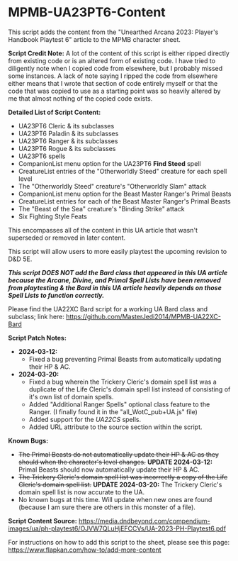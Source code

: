 # MPMB-UA23PT6-Content
This script adds the content from the "Unearthed Arcana 2023: Player's Handbook Playtest 6" article to the MPMB character sheet.

**Script Credit Note:**
A lot of the content of this script is either ripped directly from existing code or is an altered form of existing code. I have tried to diligently note when I copied code from elsewhere, but I probably missed some instances. A lack of note saying I ripped the code from elsewhere either means that I wrote that section of code entirely myself or that the code that was copied to use as a starting point was so heavily altered by me that almost nothing of the copied code exists.

**Detailed List of Script Content:**
- UA23PT6 Cleric & its subclasses
- UA23PT6 Paladin & its subclasses
- UA23PT6 Ranger & its subclasses
- UA23PT6 Rogue & its subclasses
- UA23PT6 spells
- CompanionList menu option for the UA23PT6 **Find Steed** spell
- CreatureList entries of the "Otherworldly Steed" creature for each spell level
- The "Otherworldly Steed" creature's "Otherworldly Slam" attack
- CompanionList menu option for the Beast Master Ranger's Primal Beasts
- CreatureList entries for each of the Beast Master Ranger's Primal Beasts
- The "Beast of the Sea" creature's "Binding Strike" attack
- Six Fighting Style Feats

This encompasses all of the content in this UA article that wasn't superseded or removed in later content.

This script will allow users to more easily playtest the upcoming revision to D&D 5E.

_**This script DOES NOT add the Bard class that appeared in this UA article because the Arcane, Divine, and Primal Spell Lists have been removed from playtesting & the Bard in this UA article heavily depends on those Spell Lists to function correctly.**_

Please find the UA22XC Bard script for a working UA Bard class and subclass; link here: https://github.com/MasterJedi2014/MPMB-UA22XC-Bard

**Script Patch Notes:**
- **2024-03-12:**
  - Fixed a bug preventing Primal Beasts from automatically updating their HP & AC.
- **2024-03-20:**
  - Fixed a bug wherein the Trickery Cleric's domain spell list was a duplicate of the Life Cleric's domain spell list instead of consisting of it's own list of domain spells.
  - Added "Additional Ranger Spells" optional class feature to the Ranger. (I finally found it in the "all_WotC_pub+UA.js" file)
  - Added support for the *UA22CS* spells.
  - Added URL attribute to the source section within the script.

**Known Bugs:**
- ~~The Primal Beasts do not automatically update their HP & AC as they should when the character's level changes.~~ **UPDATE 2024-03-12:** Primal Beasts should now automatically update their HP & AC.
- ~~The Trickery Cleric's domain spell list was incorrectly a copy of the Life Cleric's domain spell list.~~ **UPDATE 2024-03-20:** The Trickery Cleric's domain spell list is now accurate to the UA.
- No known bugs at this time. Will update when new ones are found (because I am sure there are others in this monster of a file).

**Script Content Source:** https://media.dndbeyond.com/compendium-images/ua/ph-playtest6/OJVW7QLuHjEFCCVs/UA-2023-PH-Playtest6.pdf

For instructions on how to add this script to the sheet, please see this page: https://www.flapkan.com/how-to/add-more-content

